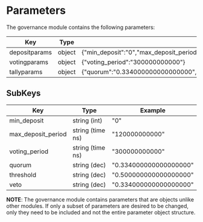 <!--
order: 6
-->

# Parameters

The governance module contains the following parameters:

| Key           | Type   | Example                                                                                            |
|---------------|--------|----------------------------------------------------------------------------------------------------|
| depositparams | object | {"min_deposit":"0","max_deposit_period":"120000000000"}                                            |
| votingparams  | object | {"voting_period":"300000000000"}                                                                   |
| tallyparams   | object | {"quorum":"0.334000000000000000","threshold":"0.500000000000000000","veto":"0.334000000000000000"} |

## SubKeys

| Key                | Type             | Example                                 |
|--------------------|------------------|-----------------------------------------|
| min_deposit        | string (int)     | "0"                                     |
| max_deposit_period | string (time ns) | "120000000000"                          |
| voting_period      | string (time ns) | "300000000000"                          |
| quorum             | string (dec)     | "0.334000000000000000"                  |
| threshold          | string (dec)     | "0.500000000000000000"                  |
| veto               | string (dec)     | "0.334000000000000000"                  |

__NOTE__: The governance module contains parameters that are objects unlike other
modules. If only a subset of parameters are desired to be changed, only they need
to be included and not the entire parameter object structure.
